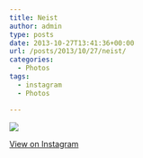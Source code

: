 ```yaml
---
title: Neist
author: admin
type: posts
date: 2013-10-27T13:41:36+00:00
url: /posts/2013/10/27/neist/
categories:
  - Photos
tags:
  - instagram
  - Photos

---
```

<img src="http://lobban.org/wordpress//HLIC/b0558d19be1bdbc2a6807264bfee6056.jpg" class="instagram-image" />

<p class="view-instagram">
  <a href="http://instagram.com/p/f-P-AFqlqy/">View on Instagram</a>
</p>